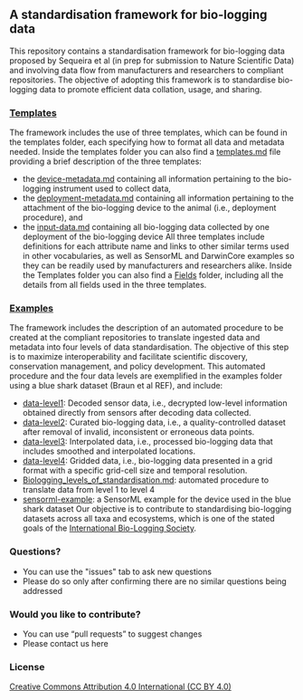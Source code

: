 ## A standardisation framework for bio-logging data
This repository contains a standardisation framework for bio-logging data proposed by Sequeira et al (in prep for submission to Nature Scientific Data) and involving data flow from manufacturers and researchers to compliant repositories. The objective of adopting this framework is to standardise bio-logging data to promote efficient data collation, usage, and sharing.

### [Templates](../biologging_Standardisation/master/Templates)
The framework includes the use of three templates, which can be found in the templates folder, each specifying how to format all data and metadata needed. Inside the templates folder you can also find a [templates.md](../biologging_Standardisation/master/Templates/templates.md) file providing a brief description of the three templates:
-	the [device-metadata.md](../biologging_Standardisation/master/Templates/device-metadata.md) containing all information pertaining to the bio-logging instrument used to collect data,
-	the [deployment-metadata.md](../biologging_Standardisation/master/Templates/deployment-metadata.md) containing all information pertaining to the attachment of the bio-logging device to the animal (i.e., deployment procedure), and
-	the [input-data.md](../biologging_Standardisation/master/Templates/input-data.md) containing all bio-logging data collected by one deployment of the bio-logging device
All three templates include definitions for each attribute name and links to other similar terms used in other vocabularies, as well as SensorML and DarwinCore examples so they can be readily used by manufacturers and researchers alike.
Inside the Templates folder you can also find a [Fields](../biologging_Standardisation/master/Templates/Fields) folder, including all the details from all fields used in the three templates.

### [Examples](../biologging_Standardisation/master/Examples)
The framework includes the description of an automated procedure to be created at the compliant repositories to translate ingested data and metadata into four levels of data standardisation. The objective of this step is to maximize interoperability and facilitate scientific discovery, conservation management, and policy development.
This automated procedure and the four data levels are exemplified in the examples folder using a blue shark dataset (Braun et al REF), and include:
-	[data-level1](../biologging_Standardisation/master/Examples/data-level1): Decoded sensor data, i.e., decrypted low-level information obtained directly from sensors after decoding data collected.
-	[data-level2](../biologging_Standardisation/master/Examples/data-level2): Curated bio-logging data, i.e., a quality-controlled dataset after removal of invalid, inconsistent or erroneous data points.
-	[data-level3](../biologging_Standardisation/master/Examples/data-level3): Interpolated data, i.e., processed bio-logging data that includes smoothed and interpolated locations.
-	[data-level4](../biologging_Standardisation/master/Examples/data-level4): Gridded data, i.e., bio-logging data presented in a grid format with a specific grid-cell size and temporal resolution.
-	[Biologging_levels_of_standardisation.md](../biologging_Standardisation/master/Examples/Biologging_levels_of_standardisation.md): automated procedure to translate data from level 1 to level 4
-	[sensorml-example](../biologging_Standardisation/master/Examples/sensorml-example): a SensorML example for the device used in the blue shark dataset
Our objective is to contribute to standardising bio-logging datasets across all taxa and ecosystems, which is one of the stated goals of the [International Bio-Logging Society](www.bio-logging.net "Bio-logging Society's homepage").

### Questions?
* You can use the "issues" tab to ask new questions
* Please do so only after confirming there are no similar questions being addressed

### Would you like to contribute?
* You can use “pull requests” to suggest changes
* Please contact us here

### License
[Creative Commons Attribution 4.0 International (CC BY 4.0)](https://creativecommons.org/licenses/by/4.0)
